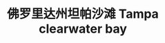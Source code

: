 ---
title: 佛罗里达州坦帕沙滩 Tampa clearwater bay
caption: 2019年夏天于佛罗里达州与各位老总在沙滩晒太阳，小女孩在和朋友追逐打闹，后面的一个爷爷在用鸟食喂海鸥。
---